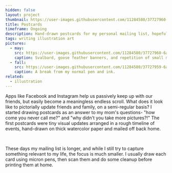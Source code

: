 ```yaml
---
hidden: false
layout: project
thumbnail: https://user-images.githubusercontent.com/11284580/37727960-6affe9a8-2d0f-11e8-85ad-3afa6c929f54.png
title: Postcards
timeframe: Ongoing
description: Hand-drawn postcards for my personal mailing list, hopefully published monthly but at least quarterly. Topics are usually topical, and feature bees and plants on a regular basis.
tags: writing illustration art
pictures:
  - may:
    src: https://user-images.githubusercontent.com/11284580/37727960-6affe9a8-2d0f-11e8-85ad-3afa6c929f54.png
    caption: Svalbard, goose feather banners, and repetition of small mindless shapes <3
  - fall:
    src: https://user-images.githubusercontent.com/11284580/37727959-6aea5750-2d0f-11e8-8fdc-9e9548ef77ab.png
    caption: A break from my normal pen and ink.
related: 
  - illustration
---
```


Apps like Facebook and Instagram help us passively keep up with our friends, but easily become a meaningless endless scroll. What does it look like to pictorially update friends and family, on a semi-regular basis? I started drawing postcards as an answer to my mom's questions- "how come you never call me?" and "why didn't you take more pictures?!" The first postcards were tiny visual updates arranged in a rough timeline of events, hand-drawn on thick watercolor paper and mailed off back home.

<br>

These days my mailing list is longer, and while I still try to capture something relevant to my life, the focus is much smaller. I usually draw each card using micron pens, then scan them and do some cleanup before printing them at home.
